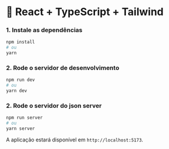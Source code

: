 # 🚀 React + TypeScript + Tailwind

### 1. Instale as dependências

```bash
npm install
# ou
yarn
```

### 2. Rode o servidor de desenvolvimento

```bash
npm run dev
# ou
yarn dev
```

### 2. Rode o servidor do json server

```bash
npm run server
# ou
yarn server
```

A aplicação estará disponível em `http://localhost:5173`.

